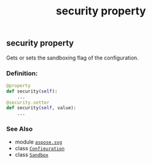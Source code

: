 ﻿---
title: security property
second_title: Aspose.SVG for Python via .NET API References
description: 
type: docs
weight: 60
url: /python-net/aspose.svg/configuration/security/
is_root: false
---

## security property


Gets or sets the sandboxing flag of the configuration.
### Definition:
```python
@property
def security(self):
    ...
@security.setter
def security(self, value):
    ...
```

### See Also
* module [`aspose.svg`](../../)
* class [`Configuration`](/svg/python-net/aspose.svg/configuration)
* class [`Sandbox`](/svg/python-net/aspose.svg/sandbox)
